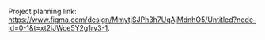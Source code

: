 Project planning link: https://www.figma.com/design/MmytjSJPh3h7UqAjMdnhO5/Untitled?node-id=0-1&t=xt2iJWce5Y2g1rv3-1.
